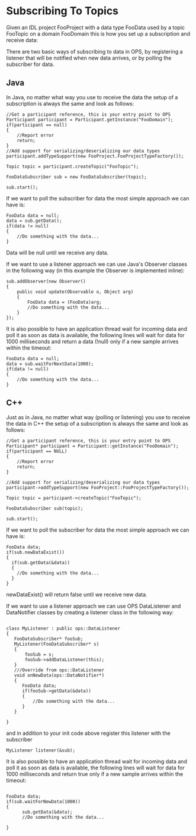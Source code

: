 # Subscribing To Topics #

Given an IDL project FooProject with a data type FooData used by a topic FooTopic on a domain FooDomain this is how you set up a subscription and receive data:

There are two basic ways of subscribing to data in OPS, by registering a listener that will be notified when new data arrives, or by polling the subscriber for data.

## Java ##

In Java, no matter what way you use to receive the data the setup of a subscription is always the same and look as follows:

```
//Get a participant reference, this is your entry point to OPS
Participant participant = Participant.getInstance("FooDomain");
if(participant == null)
{
    //Report error
    return;
}
//Add support for serializing/deserializing our data types
participant.addTypeSupport(new FooProject.FooProjectTypeFactory());

Topic topic = participant.createTopic("FooTopic");

FooDataSubscriber sub = new FooDataSubscriber(topic);

sub.start();

```

If we want to poll the subscriber for data the most simple approach we can have is:

```
FooData data = null;
data = sub.getData();
if(data != null)
{
    //Do something with the data...
}
```

Data will be null until we receive any data.

If we want to use a listener approach we can use Java's Observer classes in the following way (in this example the Observer is implemented inline):

```
sub.addObserver(new Observer()
{
    public void update(Observable o, Object arg)
    {
        FooData data = (FooData)arg;
        //Do something with the data...
    }
});

```

It is also possible to have an application thread wait for incoming data and poll it as soon as data is available, the following lines will wait for data for 1000 milliseconds and return a data (!null) only if a new sample arrives within the timeout:

```
FooData data = null;
data = sub.waitForNextData(1000);
if(data != null)
{
    //Do something with the data...
}

```


## C++ ##

Just as in Java, no matter what way (polling or listening) you use to receive the data in C++ the setup of a subscription is always the same and look as follows:

```
//Get a participant reference, this is your entry point to OPS
Participant* participant = Participant::getInstance("FooDomain");
if(participant == NULL)
{
    //Report error
    return;
}

//Add support for serializing/deserializing our data types
participant->addTypeSupport(new FooProject::FooProjectTypeFactory());

Topic topic = participant->createTopic("FooTopic");

FooDataSubscriber sub(topic);

sub.start();

```

If we want to poll the subscriber for data the most simple approach we can have is:

```
FooData data;
if(sub.newDataExist())
{
  if(sub.getData(&data))
  {
    //Do something with the data...
  }
}
```

newDataExist() will return false until we receive new data.

If we want to use a listener approach we can use OPS DataListener and DataNotifier classes by creating a listener class in the following way:

```

class MyListener : public ops::DataListener
{
   FooDataSubscriber* fooSub;
   MyListener(FooDataSubscriber* s)
   {
       fooSub = s;
       fooSub->addDataListener(this);
   }
   ///Override from ops::DataListener
   void onNewData(ops::DataNotifier*)
   {
      FooData data;
      if(fooSub->getData(&data))
      {
          //Do something with the data...
      }    
   }

}
```

and in addition to your init code above register this listener with the subscriber

```
MyListener listener(&sub);

```

It is also possible to have an application thread wait for incoming data and poll it as soon as data is available, the following lines will wait for data for 1000 milliseconds and return true only if a new sample arrives within the timeout:

```

FooData data;
if(sub.waitForNewData(1000))
{
      sub.getData(&data);
      //Do something with the data...

}

```
